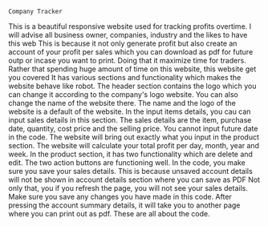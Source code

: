     Company Tracker
This is a beautiful responsive website used for tracking profits overtime.
I will advise all business owner, companies, industry and the likes to have this web
This is because it not only generate profit but also create an account of your profit per sales which you can download as pdf for future outp or incase you want to print.
Doing that it maximize time for traders. Rather that spending huge amount of time on this website, this website get you covered
It has various sections and functionality which makes the website behave like robot.
The header section contains the logo which you can change it according to the company's logo website.
You can also change the name of the website there.
The name and the logo of the website is a default of the website.
In the input items details, you cau can input sales details in this section.
The sales details are the item, purchase date, quantity, cost price and the selling price.
You cannot input future date in the code. 
The website will bring out exactly what you input in the product section.
The website will calculate your total profit per day, month, year and week.
In the product section, it has two functionality which are delete and edit.
The two action buttons are functioning well. 
In the code, you make sure you save your sales details.
This is because unsaved account details will not be shown in account details section where you can save as PDF
Not only that, you if you refresh the page, you will not see your sales details.
Make sure you save any changes you have made in this code.
After pressing the account summary details, it will take you to another page where you can print out as pdf.
These are all about the code.
